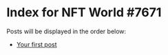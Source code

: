 # Index for NFT World #7671
Posts will be displayed in the order below:

- [Your first post](./001-first.md)

